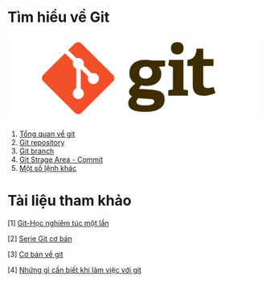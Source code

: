 # Tìm hiểu về Git

<p align = "center">
<img width = '500' src = "./image/git.png">
</p>

1. [Tổng  quan về git](./01-overview-git.md)
2. [Git repository](./02-Repository.md)
3. [Git branch](./03-Branch.md)
4. [Git Strage Area - Commit](./04-Staging-Area.md)
5. [Một số lệnh khác](./05-other-commands.md)

# Tài liệu tham khảo
[1] [Git-Học nghiêm túc một lần](http://https://viblo.asia/p/git-hoc-nghiem-tuc-mot-lan-phan-1-OeVKBo6JZkW)

[2] [Serie Git cơ bản](https://thachpham.com/tools/git-gioi-thieu-serie-git-co-ban.html)

[3] [Cơ bản về git](https://backlog.com/git-tutorial/vn/intro/intro1_1.html)

[4] [Những gì cần biết khi làm việc với git](https://tedu.com.vn/kien-thuc/nhung-gi-can-biet-khi-lam-viec-voi-git-trong-du-an-291.html)
